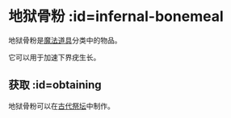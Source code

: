 # 地狱骨粉 :id=infernal-bonemeal

地狱骨粉是[魔法道具](/Magical-Gadgets)分类中的物品。

它可以用于加速下界疣生长。

## 获取 :id=obtaining

地狱骨粉可以在[古代祭坛](/Ancient-Altar)中制作。
